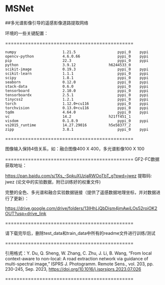 # MSNet

##多光谱影像引导的遥感影像道路提取网络

环境的一些关键配置：

=============================================

    numpy                     1.21.5                   pypi_0    pypi
    opencv-python             4.6.0.66                 pypi_0    pypi
    pip                       22.3                     pypi_0    pypi
    python                    3.9.12               h6244533_0
    scikit-image              0.19.3                   pypi_0    pypi
    scikit-learn              1.1.1                    pypi_0    pypi
    scipy                     1.8.1                    pypi_0    pypi
    seaborn                   0.12.0                   pypi_0    pypi
    stack-data                0.6.0                    pypi_0    pypi
    tensorboard               2.10.0                   pypi_0    pypi
    tensorboardx              2.5.1                    pypi_0    pypi
    tinycss2                  1.2.1                    pypi_0    pypi
    torch                     1.12.0+cu116             pypi_0    pypi
    torchvision               0.13.0+cu116             pypi_0    pypi
    tqdm                      4.64.0                   pypi_0    pypi
    vc                        14.2                 h21ff451_1
    visdom                    0.1.8.9                  pypi_0    pypi
    vs2015_runtime            14.27.29016          h5e58377_2
    zipp                      3.8.1                    pypi_0    pypi
=============================================

图像输入保持4倍关系，如：融合图像400 X 400，多光谱影像100 X 100
 
 =============================================
 GF2-FC数据获取地址：
 
 https://pan.baidu.com/s/1Xs_-SpkuXUzjaRWOoTbT_g?pwd=jwez 提取码: jwez (论文中的实验数据，附已训练好的权重文件)
 
 完整的全色、多光谱和融合实验数据链接（提供了遥感数据地理坐标，并对数据进行了更新）：
 
 https://drive.google.com/drive/folders/13IHhLjQbDism4jmAwiLOs52roiOK2OUT?usp=drive_link
 
 =============================================
 
 请下载完毕后，删除test_data和train_data中所有的readme文件进行训练/测试
 
 =============================================
 
 引用格式：Y. Du, Q. Sheng, W. Zhang, C. Zhu, J. Li, B. Wang, “From local context-aware to non-local: A road extraction network via guidance of multi-spectral image,” ISPRS J. 
 Photogramm. Remote Sens., vol. 203, pp. 230-245, Sep. 2023, https://doi.org/10.1016/j.isprsjprs.2023.07.026
 
 =============================================

